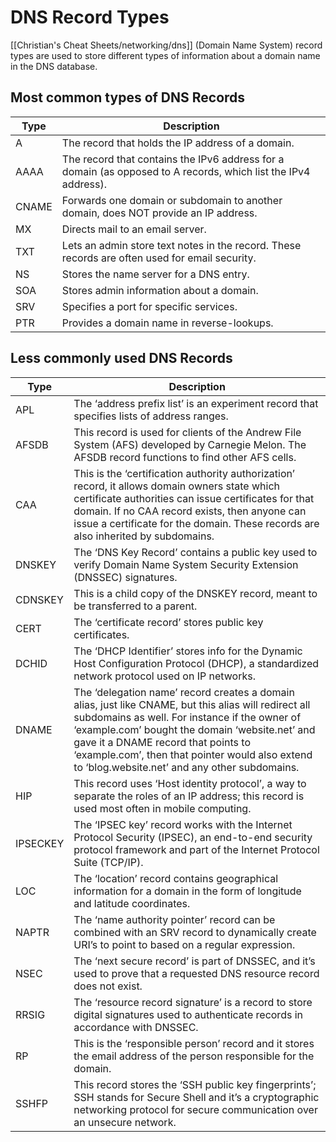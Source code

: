 # DNS Record Types

[[Christian's Cheat Sheets/networking/dns]] (Domain Name System) record types are used to store different types of information about a domain name in the DNS database. 

## Most common types of DNS Records

| Type  | Description                                                                                                    |
| ----- | -------------------------------------------------------------------------------------------------------------- |
| A     | The record that holds the IP address of a domain.                                                              |
| AAAA  | The record that contains the IPv6 address for a domain (as opposed to A records, which list the IPv4 address). |
| CNAME | Forwards one domain or subdomain to another domain, does NOT provide an IP address.                            |
| MX    | Directs mail to an email server.                                                                               |
| TXT   | Lets an admin store text notes in the record. These records are often used for email security.                 |
| NS    | Stores the name server for a DNS entry.                                                                        |
| SOA   | Stores admin information about a domain.                                                                       |
| SRV   | Specifies a port for specific services.                                                                        |
| PTR   | Provides a domain name in reverse-lookups.                                                                     |

## Less commonly used DNS Records

| Type     | Description                                                                                                                                                                                                                                                                                                                                        |
| -------- | -------------------------------------------------------------------------------------------------------------------------------------------------------------------------------------------------------------------------------------------------------------------------------------------------------------------------------------------------- |
| APL      | The ‘address prefix list’ is an experiment record that specifies lists of address ranges.                                                                                                                                                                                                                                                          |
| AFSDB    | This record is used for clients of the Andrew File System (AFS) developed by Carnegie Melon. The AFSDB record functions to find other AFS cells.                                                                                                                                                                                                   |
| CAA      | This is the ‘certification authority authorization’ record, it allows domain owners state which certificate authorities can issue certificates for that domain. If no CAA record exists, then anyone can issue a certificate for the domain. These records are also inherited by subdomains.                                                       |
| DNSKEY   | The ‘DNS Key Record’ contains a public key used to verify Domain Name System Security Extension (DNSSEC) signatures.                                                                                                                                                                                                                               |
| CDNSKEY  | This is a child copy of the DNSKEY record, meant to be transferred to a parent.                                                                                                                                                                                                                                                                    |
| CERT     | The ‘certificate record’ stores public key certificates.                                                                                                                                                                                                                                                                                           |
| DCHID    | The ‘DHCP Identifier’ stores info for the Dynamic Host Configuration Protocol (DHCP), a standardized network protocol used on IP networks.                                                                                                                                                                                                         |
| DNAME    | The ‘delegation name’ record creates a domain alias, just like CNAME, but this alias will redirect all subdomains as well. For instance if the owner of ‘example.com’ bought the domain ‘website.net’ and gave it a DNAME record that points to ‘example.com’, then that pointer would also extend to ‘blog.website.net’ and any other subdomains. |
| HIP      | This record uses ‘Host identity protocol’, a way to separate the roles of an IP address; this record is used most often in mobile computing.                                                                                                                                                                                                       |
| IPSECKEY | The ‘IPSEC key’ record works with the Internet Protocol Security (IPSEC), an end-to-end security protocol framework and part of the Internet Protocol Suite (TCP/IP).                                                                                                                                                                              |
| LOC      | The ‘location’ record contains geographical information for a domain in the form of longitude and latitude coordinates.                                                                                                                                                                                                                            |
| NAPTR    | The ‘name authority pointer’ record can be combined with an SRV record to dynamically create URI’s to point to based on a regular expression.                                                                                                                                                                                                      |
| NSEC     | The ‘next secure record’ is part of DNSSEC, and it’s used to prove that a requested DNS resource record does not exist.                                                                                                                                                                                                                            |
| RRSIG    | The ‘resource record signature’ is a record to store digital signatures used to authenticate records in accordance with DNSSEC.                                                                                                                                                                                                                    |
| RP       | This is the ‘responsible person’ record and it stores the email address of the person responsible for the domain.                                                                                                                                                                                                                                  |
| SSHFP    | This record stores the ‘SSH public key fingerprints’; SSH stands for Secure Shell and it’s a cryptographic networking protocol for secure communication over an unsecure network.                                                                                                                                                                  |

